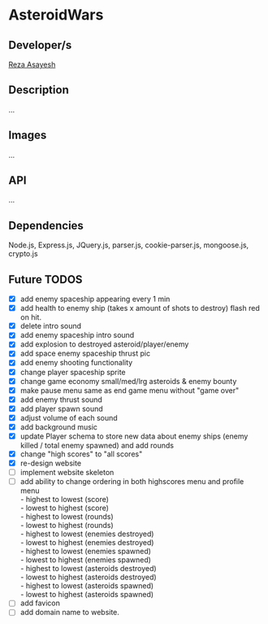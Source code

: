 # AsteroidWars

## Developer/s

[Reza Asayesh](https://github.com/rasayesh)<br/>

## Description

...

## Images

...

## API

...

## Dependencies

Node.js, Express.js, JQuery.js, parser.js, cookie-parser.js, mongoose.js, crypto.js

## Future TODOS

- [X] add enemy spaceship appearing every 1 min
- [X] add health to enemy ship (takes x amount of shots to destroy) flash red on hit.
- [X] delete intro sound
- [X] add enemy spaceship intro sound
- [X] add explosion to destroyed asteroid/player/enemy
- [X] add space enemy spaceship thrust pic 
- [X] add enemy shooting functionality
- [X] change player spaceship sprite
- [X] change game economy small/med/lrg asteroids & enemy bounty
- [X] make pause menu same as end game menu without "game over" 
- [X] add enemy thrust sound
- [X] add player spawn sound
- [X] adjust volume of each sound
- [X] add background music
- [X] update Player schema to store new data about enemy ships (enemy killed / total enemy spawned) and add rounds
- [X] change "high scores" to "all scores"
- [X] re-design website
- [ ] implement website skeleton
- [ ] add ability to change ordering in both highscores menu and profile menu<br/>
      - highest to lowest (score)<br/>
      - lowest to highest (score)<br/>
      - highest to lowest (rounds)<br/>
      - lowest to highest (rounds)<br/>
      - highest to lowest (enemies destroyed)<br/>
      - lowest to highest (enemies destroyed)<br/>
      - highest to lowest (enemies spawned)<br/>
      - lowest to highest (enemies spawned)<br/>
      - highest to lowest (asteroids destroyed)<br/>
      - lowest to highest (asteroids destroyed)<br/>
      - highest to lowest (asteroids spawned)<br/>
      - lowest to highest (asteroids spawned)<br/>
- [ ] add favicon
- [ ] add domain name to website.
